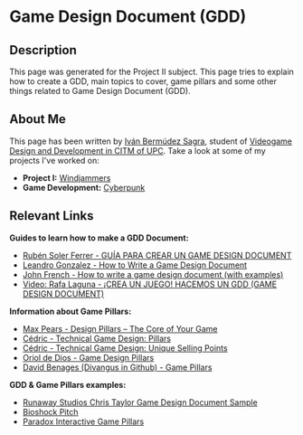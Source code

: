 # Game Design Document (GDD)

## Description
This page was generated for the Project II subject. This page tries to explain how to create a GDD, main topics to cover, game pillars and some other things related to Game Design Document (GDD).

## About Me
This page has been written by [Iván Bermúdez Sagra](http://github.com/IvanBSupc), student of [Videogame Design and Development in CITM of UPC](https://www.citm.upc.edu/esp/estudis/grau-videojocs-terrassa/).
Take a look at some of my projects I've worked on:
* **Project I:** [Windjammers](https://github.com/PauM4/Windjammers)
* **Game Development:** [Cyberpunk](https://github.com/IvanBSupc/GameDevelopment)

## Relevant Links 
**Guides to learn how to make a GDD Document:**
* [Rubén Soler Ferrer - GUÍA PARA CREAR UN GAME DESIGN DOCUMENT](https://www.rubensolerferrer.com/guia-para-crear-un-game-design-document/)
* [Leandro Gonzalez - How to Write a Game Design Document](https://www.gamedeveloper.com/business/how-to-write-a-game-design-document)
* [John French - How to write a game design document (with examples)](https://gamedevbeginner.com/how-to-write-a-game-design-document-with-examples/)
* [Video: Rafa Laguna - ¡CREA UN JUEGO! HACEMOS UN GDD (GAME DESIGN DOCUMENT)](https://www.youtube.com/watch?v=klePKklAeY8)

**Information about Game Pillars:**
* [Max Pears - Design Pillars – The Core of Your Game](https://www.gamedeveloper.com/design/design-pillars-the-core-of-your-game)
* [Cédric - Technical Game Design: Pillars](http://technicalgamedesign.blogspot.com/2011/04/pillars.html)
* [Cédric - Technical Game Design: Unique Selling Points](http://technicalgamedesign.blogspot.com/2011/04/unique-selling-point.html)
* [Oriol de Dios - Game Design Pillars](https://orioldedios.github.io/Game-Design-Pillars/)
* [David Benages (Divangus in Github) - Game Pillars](https://divangus.github.io/GamePillars/)

**GDD & Game Pillars examples:**
* [Runaway Studios Chris Taylor Game Design Document Sample](https://github.com/IvanBSupc/Game_Design_Document_GDD/blob/main/docs/gdd_examples/ctaylordesigntemplate.docx)
* [Bioshock Pitch](https://github.com/IvanBSupc/Game_Design_Document_GDD/blob/main/docs/gdd_examples/BioshockPitch.pdf)
* [Paradox Interactive Game Pillars](https://www.paradoxinteractive.com/our-company/our-business/game-pillars)
